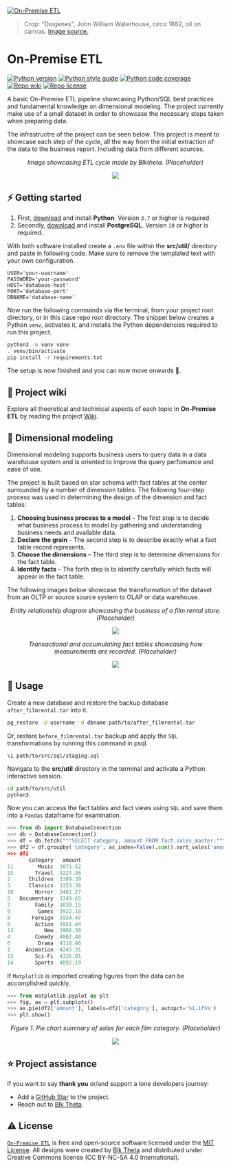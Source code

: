 [![On-Premise ETL][repo_banner_img]][repo_url]

> Crop: "Diogenes", John William Waterhouse, *circa* 1882, oil on canvas. [Image source.][repo_banner_url]

# On-Premise ETL

[![Python version][py_version_img]][repo_url]
[![Python style guide][py_style_guide_img]][repo_url]
[![Python code coverage][py_code_coverage_img]][repo_url]
[![Repo wiki][repo_wiki_img]][repo_wiki_url]
[![Repo license][repo_license_img]][repo_license_url]

A basic On-Premise ETL pipeline showcasing Python/SQL best practices and fundamental knowledge on dimensional modeling. The project currently make use of a small dataset in order to showcase the necessary steps taken when preparing data. 

The infrastructre of the project can be seen below. This project is meant to showcase each step of the cycle, all the way from the initial extraction of the data to the business report. Including data from different sources.
<p align="center"><i>Image showcasing ETL cycle made by Blktheta. (Placeholder)</i></p>
<p align="center"><img src="https://github.com/blktheta/on-premise-etl/blob/main/media/etlcycle.jpeg"></p>

## ⚡️ Getting started
1. First, [download][py_download_url] and install **Python**. Version `3.7` or higher is required.
2. Secondly, [download][pg_download_url] and install **PostgreSQL**. Version `10` or higher is required.

With both software installed create a `.env` file within the **src/util/** directory and paste in following code. Make sure to remove the templated text with your own configuration.
```env
USER='your-username'
PASSWORD='your-password'
HOST='database-host'
PORT='database-port'
DBNAME='database-name'
```

Now run the following commands via the terminal, from your project root directory, or in this case repo root directory. The snippet below creates a Python `venv`, activates it, and installs the Python dependencies required to run this project.
```bash
python3 -m venv venv
. venv/bin/activate
pip install -r requirements.txt
```
The setup is now finished and you can now move onwards 🚀.

## 📖 Project wiki
Explore all theoretical and techinical aspects of each topic in **On-Premise ETL** by reading the project [Wiki][repo_wiki_url].

## 🔡 Dimensional modeling
Dimensional modeling supports business users to query data in a data warehouse system and is oriented to improve the query perfomance and ease of use.

The project is built based on star schema with fact tables at the center surrounded by a number of dimension tables. The following four-step process was used in determining the design of the dimension and fact tables:
1. **Choosing business process to a model** – The first step is to decide what business process to model by gathering and understanding business needs and available data.
2. **Declare the grain** - The second step is to describe exactly what a fact table record represents.
3. **Choose the dimensions** – The third step is to determine dimensions for the fact table.
4. **Identify facts** – The forth step is to identify carefully which facts will appear in the fact table.

The following images below showcase the transformation of the dataset from an OLTP or source source system to OLAP or data warehouse.
<p align="center"><i>Entity relationship diagram showcasing the business of a film rental store. (Placeholder)</i></p>
<p align="center"><img src="https://github.com/blktheta/on-premise-etl/blob/main/media/entityrelationship.png"></p>
<p align="center"><i>Transactional and accumulating fact tables showcasing how measurements are recorded. (Placeholder)</i></p>
<p align="center"><img src="https://github.com/blktheta/on-premise-etl/blob/main/media/starschema.png"></p>

## 🔧 Usage
Create a new database and restore the backup database `after_filmrental.tar` into it. 
```bash
pg_restore -U username -d dbname path/to/after_filmrental.tar
```
Or, restore `before_filmrental.tar` backup and apply the `SQL` transformations by running this command in psql.
```postgresql
\i path/to/src/sql/staging.sql
```
 Navigate to the **src/util** directory in the terminal and activate a Python interactive session. 
 ```bash
cd path/to/src/util
python3
```

Now you can access the fact tables and fact views using `SQL` and save them into a `Pandas` dataframe for examination.
```python
>>> from db import DatabaseConnection
>>> db = DatabaseConnection()
>>> df = db.fetch("""SELECT category, amount FROM fact.sales_master;""")  # Fetch data from Fact View table 
>>> df2 = df.groupby('category', as_index=False).sum().sort_vales('amount)
>>> df2
       category   amount
11        Music  3071.52
15       Travel  3227.36
2      Children  3309.39
3      Classics  3353.38
10       Horror  3401.27
5   Documentary  3749.65
7        Family  3830.15
9         Games  3922.18
8       Foreign  3934.47
0        Action  3951.84
12          New  3966.38
4        Comedy  4002.48
6         Drama  4118.46
1     Animation  4245.31
13       Sci-Fi  4336.01
14       Sports  4892.19
```

If `Matplotlib` is imported creating figures from the data can be accomplished quickly.
```python
>>> from matplotlib.pyplot as plt
>>> fig, ax = plt.subplots()
>>> ax.pie(df2['amount'], labels=df2['category'], autopct='%1.1f%%')
>>> plt.show()
```
<p align="center"><i>Figure 1. Pie chart summary of sales for each film category. (Placeholder)</i></p>
<p align="center"><img src="https://github.com/blktheta/on-premise-etl/blob/main/media/Figure_1.png"></p>

## ⭐️ Project assistance
If you want to say **thank you** or/and support a lone developers journey:

- Add a [GitHub Star][repo_url] to the project.
- Reach out to [Blk Theta][author].

## ⚠️ License
[`On-Premise ETL`][repo_url] is free and open-source software licensed under the [MIT License][repo_license_url]. All designs were created by [Blk Theta][author] and distributed under Creative Commons license (CC BY-NC-SA 4.0 International).

<!--Python-->
[py_version_img]: https://img.shields.io/badge/Python-3.11.5-yellow?style=for-the-badge&logo=none
[py_style_guide_img]: https://img.shields.io/badge/Style_guide-PEP8-blue?style=for-the-badge&logo=none
[py_code_coverage_img]: https://img.shields.io/badge/Code_coverage-NA-success?style=for-the-badge&logo=none

<!-- Repository -->
[repo_url]: https://github.com/blktheta/on-premise-etl
[repo_banner_url]: https://upload.wikimedia.org/wikipedia/commons/7/7a/Waterhouse-Diogenes.jpg
[repo_banner_img]: https://github.com/blktheta/on-premise-etl/blob/main/media/diogenes-waterhouse.png
[repo_wiki_url]: https://github.com/blktheta/on-premise-etl/wiki
[repo_wiki_img]: https://img.shields.io/badge/docs-wiki_page-lightgrey?style=for-the-badge&logo=none
[repo_license_url]: https://github.com/blktheta/on-premise-etl/blob/main/LICENSE.md
[repo_license_img]: https://img.shields.io/badge/license-MIT-red?style=for-the-badge&logo=none

<!-- Author -->
[author]: https://github.com/blktheta

<!-- Readme links -->
[py_download_url]: https://www.python.org/downloads/
[pg_download_url]: https://www.postgresql.org/download/
[oltp_img]: https://github.com/blktheta/on-premise-etl/blob/main/media/entityrelationship.png
[olap_img]: https://github.com/blktheta/on-premise-etl/blob/main/media/starschema.png

